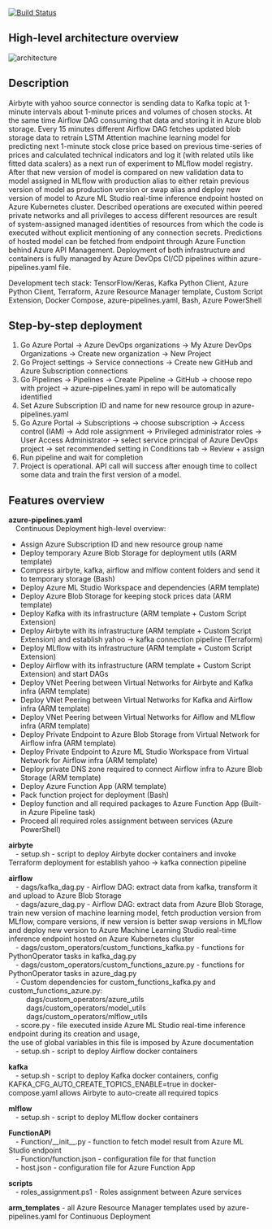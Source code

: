 [![Build Status](https://dev.azure.com/jjuzaszek/LSTM_Attention_redeployment_for_yahoo_stock_data/_apis/build/status%2FJuliuszB12.LSTM_Attention_redeployment_for_yahoo_stock_data?branchName=main)](https://dev.azure.com/jjuzaszek/LSTM_Attention_redeployment_for_yahoo_stock_data/_build/latest?definitionId=20&branchName=main)

## High-level architecture overview
![architecture](https://github.com/JuliuszB12/LSTM_Attention_redeployment_for_yahoo_stock_data/assets/68758875/9e6e31c6-e104-4c62-aee6-a7fe61f251b0)

## Description
Airbyte with yahoo source connector is sending data to Kafka topic at 1-minute intervals about 1-minute prices and volumes of chosen stocks.
At the same time Airflow DAG consuming that data and storing it in Azure blob storage. Every 15 minutes different Airflow DAG fetches updated blob storage data to retrain LSTM Attention machine learning model for predicting next 1-minute stock close price based on previous time-series of prices and calculated technical indicators and log it (with related utils like fitted data scalers) as a next run of experiment to MLflow model registry. After that new version of model is compared on new validation data to model assigned in MLflow with production alias to either retain previous version of model as production version or swap alias and deploy new version of model to Azure ML Studio real-time inference endpoint hosted on Azure Kubernetes cluster. Described operations are executed within peered private networks and all privileges to access different resources are result of system-assigned managed identities of resources from which the code is executed without explicit mentioning of any connection secrets. Predictions of hosted model can be fetched from endpoint through Azure Function behind Azure API Management. Deployment of both infrastructure and containers is fully managed by Azure DevOps CI/CD pipelines within azure-pipelines.yaml file.

Development tech stack: TensorFlow/Keras, Kafka Python Client, Azure Python Client, Terraform, Azure Resource Manager template, Custom Script Extension, Docker Compose, azure-pipelines.yaml, Bash, Azure PowerShell

## Step-by-step deployment
1. Go Azure Portal -> Azure DevOps organizations -> My Azure DevOps Organizations -> Create new organization -> New Project
2. Go Project settings -> Service connections -> Create new GitHub and Azure Subscription connections
3. Go Pipelines -> Pipelines -> Create Pipeline -> GitHub -> choose repo with project -> azure-pipelines.yaml in repo will be automatically identified
4. Set Azure Subscription ID and name for new resource group in azure-pipelines.yaml
5. Go Azure Portal -> Subscriptions -> choose subscription -> Access control (IAM) -> Add role assignment -> Privileged administrator roles -> User Access Administrator -> select service principal of Azure DevOps project -> set recommended setting in Conditions tab -> Review + assign
6. Run pipeline and wait for completion
7. Project is operational. API call will success after enough time to collect some data and train the first version of a model.


## Features overview
**azure-pipelines.yaml**  
&emsp;Continuous Deployment high-level overview:
  - Assign Azure Subscription ID and new resource group name
  - Deploy temporary Azure Blob Storage for deployment utils (ARM template)
  - Compress airbyte, kafka, airflow and mlflow content folders and send it to temporary storage (Bash)
  - Deploy Azure ML Studio Workspace and dependencies (ARM template)
  - Deploy Azure Blob Storage for keeping stock prices data (ARM template)
  - Deploy Kafka with its infrastructure (ARM template + Custom Script Extension)
  - Deploy Airbyte with its infrastructure (ARM template + Custom Script Extension) and establish yahoo -> kafka connection pipeline (Terraform)
  - Deploy MLflow with its infrastructure (ARM template + Custom Script Extension)
  - Deploy Airflow with its infrastructure (ARM template + Custom Script Extension) and start DAGs
  - Deploy VNet Peering between Virtual Networks for Airbyte and Kafka infra (ARM template)
  - Deploy VNet Peering between Virtual Networks for Kafka and Airflow infra (ARM template)
  - Deploy VNet Peering between Virtual Networks for Aiflow and MLflow infra (ARM template)
  - Deploy Private Endpoint to Azure Blob Storage from Virtual Network for Airflow infra (ARM template)
  - Deploy Private Endpoint to Azure ML Studio Workspace from Virtual Network for Airflow infra (ARM template)
  - Deploy private DNS zone required to connect Airflow infra to Azure Blob Storage (ARM template)
  - Deploy Azure Function App (ARM template)
  - Pack function project for deployment (Bash)
  - Deploy function and all required packages to Azure Function App (Built-in Azure Pipeline task)
  - Proceed all required roles assignment between services (Azure PowerShell)

**airbyte**  
&emsp;- setup.sh - script to deploy Airbyte docker containers and invoke Terraform deployment for establish yahoo -> kafka connection pipeline  
  
**airflow**  
&emsp;- dags/kafka_dag.py - Airflow DAG: extract data from kafka, transform it and upload to Azure Blob Storage  
&emsp;- dags/azure_dag.py - Airflow DAG: extract data from Azure Blob Storage, train new version of machine learning model, fetch production version from MLflow, compare versions, if new version is better swap versions in MLflow and deploy new version to Azure Machine Learning Studio real-time inference endpoint hosted on Azure Kubernetes cluster  
&emsp;- dags/custom_operators/custom_functions_kafka.py - functions for PythonOperator tasks in kafka_dag.py  
&emsp;- dags/custom_operators/custom_functions_azure.py - functions for PythonOperator tasks in azure_dag.py  
&emsp;- Custom dependencies for custom_functions_kafka.py and custom_functions_azure.py:  
&emsp;&emsp;&ensp;dags/custom_operators/azure_utils  
&emsp;&emsp;&ensp;dags/custom_operators/model_utils  
&emsp;&emsp;&ensp;dags/custom_operators/mlflow_utils  
&emsp;- score.py - file executed inside Azure ML Studio real-time inference endpoint during its creation and usage,  
the use of global variables in this file is imposed by Azure documentation  
&emsp;- setup.sh - script to deploy Airflow docker containers  
  
**kafka**  
&emsp;- setup.sh - script to deploy Kafka docker containers, config KAFKA_CFG_AUTO_CREATE_TOPICS_ENABLE=true in docker-compose.yaml allows Airbyte to auto-create all required topics  
  
**mlflow**  
&emsp;- setup.sh - script to deploy MLflow docker containers  
  
**FunctionAPI**  
&emsp;- Function/\_\_init\_\_.py - function to fetch model result from Azure ML Studio endpoint  
&emsp;- Function/function.json - configuration file for that function  
&emsp;- host.json - configuration file for Azure Function App  
  
**scripts**  
&emsp;- roles_assignment.ps1 - Roles assignment between Azure services  
  
**arm_templates** - all Azure Resource Manager templates used by azure-pipelines.yaml for Continuous Deployment
